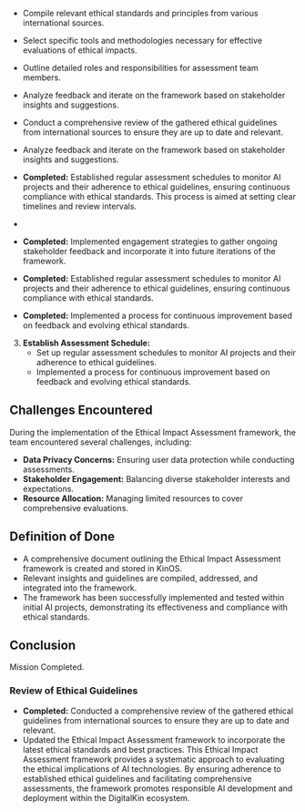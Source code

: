 - Compile relevant ethical standards and principles from various international sources.
- Select specific tools and methodologies necessary for effective evaluations of ethical impacts.
- Outline detailed roles and responsibilities for assessment team members.
- Analyze feedback and iterate on the framework based on stakeholder insights and suggestions.
- Conduct a comprehensive review of the gathered ethical guidelines from international sources to ensure they are up to date and relevant.
- Analyze feedback and iterate on the framework based on stakeholder insights and suggestions.
- **Completed:** Established regular assessment schedules to monitor AI projects and their adherence to ethical guidelines, ensuring continuous compliance with ethical standards. This process is aimed at setting clear timelines and review intervals.
- 
- **Completed:** Implemented engagement strategies to gather ongoing stakeholder feedback and incorporate it into future iterations of the framework.
- **Completed:** Established regular assessment schedules to monitor AI projects and their adherence to ethical guidelines, ensuring continuous compliance with ethical standards.

- **Completed:** Implemented a process for continuous improvement based on feedback and evolving ethical standards.



3. **Establish Assessment Schedule:**
   - Set up regular assessment schedules to monitor AI projects and their adherence to ethical guidelines.
   - Implemented a process for continuous improvement based on feedback and evolving ethical standards.

## Challenges Encountered

During the implementation of the Ethical Impact Assessment framework, the team encountered several challenges, including:
- **Data Privacy Concerns:** Ensuring user data protection while conducting assessments.
- **Stakeholder Engagement:** Balancing diverse stakeholder interests and expectations.
- **Resource Allocation:** Managing limited resources to cover comprehensive evaluations.

## Definition of Done
- A comprehensive document outlining the Ethical Impact Assessment framework is created and stored in KinOS.
- Relevant insights and guidelines are compiled, addressed, and integrated into the framework.
- The framework has been successfully implemented and tested within initial AI projects, demonstrating its effectiveness and compliance with ethical standards.

## Conclusion

Mission Completed.

### Review of Ethical Guidelines
- **Completed:** Conducted a comprehensive review of the gathered ethical guidelines from international sources to ensure they are up to date and relevant.
- Updated the Ethical Impact Assessment framework to incorporate the latest ethical standards and best practices.
This Ethical Impact Assessment framework provides a systematic approach to evaluating the ethical implications of AI technologies. By ensuring adherence to established ethical guidelines and facilitating comprehensive assessments, the framework promotes responsible AI development and deployment within the DigitalKin ecosystem.